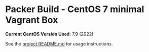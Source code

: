 # Packer Build - CentOS 7 minimal Vagrant Box

**Current CentOS Version Used**: 7.9 (2022)

See the [project README.md](../README.md) for usage instructions.
